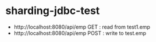 # sharding-jdbc-test

+ http://localhost:8080/api/emp GET : read from test1.emp
+ http://localhost:8080/api/emp POST : write to test.emp 
